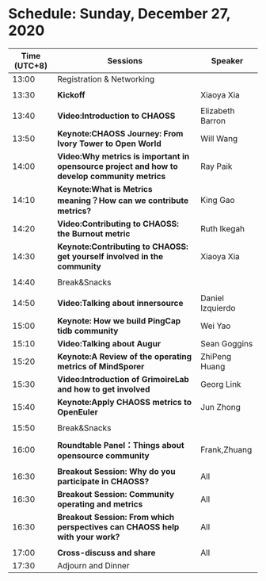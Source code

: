 # Schedule: Sunday, December 27, 2020

| Time (UTC+8) | Sessions | Speaker | 
|---|---|---|
| 13:00 | Registration & Networking |
| | |
| 13:30 | **Kickoff**   | Xiaoya Xia | 
| | |
| 13:40 | **Video:Introduction to CHAOSS**  | Elizabeth Barron |
| 13:50 | **Keynote:CHAOSS Journey: From Ivory Tower to Open World** | Will Wang |
| 14:00 | **Video:Why metrics is important in opensource project and how to develop community metrics** | Ray Paik |
| 14:10 | **Keynote:What is Metrics meaning？How can we contribute metrics?** | King Gao |
| 14:20 | **Video:Contributing to CHAOSS: the Burnout metric** | Ruth Ikegah |
| 14:30 | **Keynote:Contributing to CHAOSS: get yourself involved in the community** | Xiaoya Xia |
| | |
| 14:40 | Break&Snacks | |
| | |
| 14:50 | **Video:Talking about innersource**  | Daniel Izquierdo |
| 15:00 | **Keynote: How we build PingCap tidb community** | Wei Yao  |
| 15:10 | **Video:Talking about Augur**   | Sean Goggins | 
| 15:20 | **Keynote:A Review of the operating metrics of MindSporer**   | ZhiPeng Huang | 
| 15:30 | **Video:Introduction of GrimoireLab and how to get involved** | Georg Link | 
| 15:40 | **Keynote:Apply CHAOSS metrics to OpenEuler**   | Jun Zhong | 
| | | 
| 15:50   | Break&Snacks | 
| | | 
| 16:00  | **Roundtable Panel：Things about opensource community** | Frank,Zhuang |
| | | 
| 16:30 | **Breakout Session: Why do you participate in CHAOSS?** | All | 
| 16:30 | **Breakout Session: Community operating and metrics** | All | 
| 16:30 | **Breakout Session: From which perspectives can CHAOSS help with your work?** | All | 
| | |
| 17:00 | **Cross-discuss and share** | All | 
| 17:30 | Adjourn and Dinner |   |

